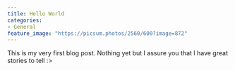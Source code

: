 ```yaml
---
title: Hello World
categories:
- General
feature_image: "https://picsum.photos/2560/600?image=872"
---
```


This is my very first blog post. Nothing yet but I assure you that I have great stories to tell :>
